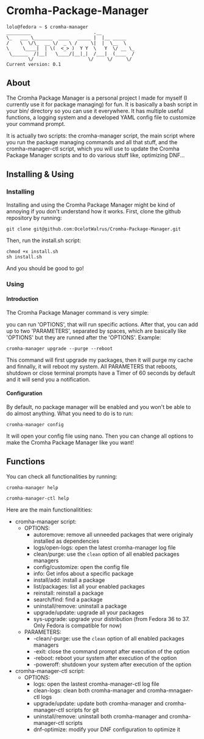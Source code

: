 # Cromha-Package-Manager
```
lolo@fedora ~ $ cromha-manager
_________                       .__            
\_   ___ \_______  ____   _____ |  |__ _____   
/    \  \/\_  __ \/  _ \ /     \|  |  \__  \  
\     \____|  | \(  <_> )  Y Y  \   Y  \/ __ \_
 \______  /|__|   \____/|__|_|  /___|  (____  /
        \/                    \/     \/     \/
Current version: 0.1
```

## About

The Cromha Package Manager is a personal project I made for myself (I currently use it for package managing) for fun. It is basically a bash script in your bin/ directory so you can use it everywhere. It has multiple useful functions, a logging system and a developed YAML config file to customize your command prompt.

It is actually two scripts: the cromha-manager script, the main script where you run the package managing commands and all that stuff, and the cromha-manager-ctl script, which you will use to update the Cromha Package Manager scripts and to do various stuff like, optimizing DNF...

## Installing & Using

### Installing

Installing and using the Cromha Package Manager might be kind of annoying if you don't understand how it works.
First, clone the github repository by running:
```
git clone git@github.com:OcelotWalrus/Cromha-Package-Manager.git
```

Then, run the install.sh script:
```
chmod +x install.sh
sh install.sh
```

And you should be good to go!

### Using

#### Introduction

The Cromha Package Manager command is very simple:

you can run 'OPTIONS', that will run specific actions. After that, you can add up to two 'PARAMETERS', separated by spaces, which are basically like 'OPTIONS' but they are runned after the 'OPTIONS'.
Example:
```
cromha-manager upgrade --purge --reboot
```

This command will first upgrade my packages, then it will purge my cache and finnally, it will reboot my system. All PARAMETERS that reboots, shutdown or close terminal prompts have a Timer of 60 seconds by default and it will send you a notification.

#### Configuration

By default, no package manager will be enabled and you won't be able to do almost anything. What you need to do is to run:
```
cromha-manager config
```

It will open your config file using nano. Then you can change all options to make the Cromha Package Manager like you want!

## Functions

You can check all functionalities by running:

```
cromha-manager help
```

```
cromha-manager-ctl help
```

Here are the main functionalitities:
* cromha-manager script:
  * OPTIONS:
    * autoremove: remove all unneeded packages that were originaly installed as dependencies
    * logs/open-logs: open the latest cromha-manager log file
    * clean/purge: use the `clean` option of all enabled packages managers
    * config/customize: open the config file
    * info: Get infos about a specific package
    * install/add: install a package
    * list/packages: list all your enabled packages
    * reinstall: reinstall a package
    * search/find: find a package
    * uninstall/remove: uninstall a package
    * upgrade/update: upgrade all your packages
    * sys-upgrade: upgrade your distribution (from Fedora 36 to 37. Only Fedora is compatible for now)
  * PARAMETERS:
    * -clean/-purge: use the `clean` option of all enabled packages managers
    * -exit: close the command prompt after execution of the option
    * -reboot: reboot your system after execution of the option
    * -poweroff: shutdown your system after execution of the option
* cromha-manager-ctl script:
  * OPTIONS:
    * logs: open the lastest cromha-manager-ctl log file
    * clean-logs: clean both cromha-manager and cromha-mnagaer-ctl logs
    * upgrade/update: update both cromha-manager and cromha-manager-ctl scripts for git
    * uninstall/remove: uninstall both cromha-manager and cromha-manager-ctl scripts
    * dnf-optimize: modify your DNF configuration to optimize it
